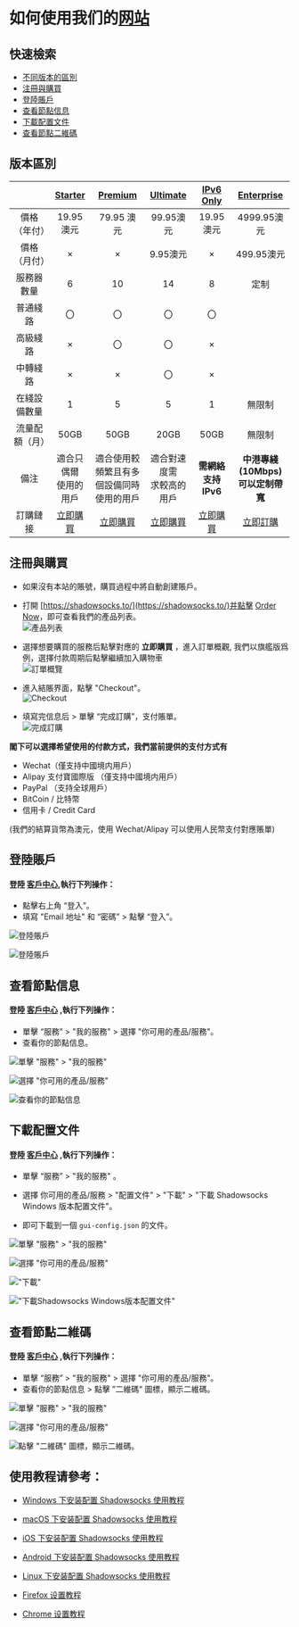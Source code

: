 # 如何使用我们的[网站](https://portal.shadowsocks.to)

## 快速檢索
* [不同版本的區別](#版本區別)
* [注冊與購買](#注冊與購買)
* [登陸賬戶](#登陸賬戶)
* [查看節點信息](#查看節點信息)
* [下載配置文件](#下載配置文件)
* [查看節點二維碼](#查看節點二維碼)


## 版本區別
||[Starter](https://portal.shadowsocks.to/cart.php?a=add&pid=33)|[Premium](https://portal.shadowsocks.to/cart.php?a=add&pid=36)|[Ultimate](https://portal.shadowsocks.to/cart.php?a=add&pid=34)|[IPv6 Only](https://portal.shadowsocks.to/cart.php?a=add&pid=17)|[Enterprise](https://portal.shadowsocks.to/cart.php?a=add&pid=9)|  
|:-:|:-:|:-:|:-:|:-:|:-:|
|價格（年付）|19.95 澳元|79.95 澳元|99.95澳元|19.95澳元|4999.95澳元|
|價格（月付）|×|×|9.95澳元|×|499.95澳元|
|服務器數量|6|10|14|8|定制|
|普通綫路|〇|〇|〇|〇||
|高級綫路|×|〇|〇|×||
|中轉綫路|×|×|〇|×||
|在綫設備數量|1|5|5|1|無限制|
|流量配額（月）|50GB|50GB|20GB|50GB|無限制|
|備注|適合只偶爾<br />使用的用戶|適合使用較頻繁且有多<br />個設備同時使用的用戶|適合對速度需<br />求較高的用戶|**需網絡支持IPv6**|**中港專綫(10Mbps)<br />可以定制帶寬**|
|訂購鏈接|[立即購買](https://portal.shadowsocks.to/cart.php?a=add&pid=33)|[立即購買](https://portal.shadowsocks.to/cart.php?a=add&pid=34)|[立即購買](https://portal.shadowsocks.to/cart.php?a=add&pid=36)|[立即購買](https://portal.shadowsocks.to/cart.php?a=add&pid=17)|[立即訂購](https://portal.shadowsocks.to/cart.php?a=add&pid=9)|


## 注冊與購買

* 如果沒有本站的賬號，購買過程中將自動創建賬戶。
* 打開 [https://shadowsocks.to/](https://shadowsocks.to/)并點擊 [Order Now](https://portal.shadowsocks.to/link.php?id=5)，即可查看我們的產品列表。  
![產品列表](files/images/int-product-list.png)

* 選擇想要購買的服務后點擊對應的 **立即購買** ，進入訂單概觀, 我們以旗艦版爲例，選擇付款周期后點擊繼續加入購物車   
![訂單概覽](files/images/int-invoice-preview.png)  

* 進入結賬界面，點擊 "Checkout"。   
![Checkout](files/images/int-checkout.png)

* 填寫完信息后 > 單擊 “完成訂購”，支付賬單。    
![完成訂購](files/images/int-compelte-order.png)  

**閣下可以選擇希望使用的付款方式，我們當前提供的支付方式有**

- Wechat（僅支持中國境内用戶）
- Alipay 支付寶國際版 （僅支持中國境内用戶）
- PayPal （支持全球用戶）
- BitCoin / 比特幣
- 信用卡 / Credit Card  

(我們的結算貨幣為澳元，使用 Wechat/Alipay 可以使用人民幣支付對應賬單)

## 登陸賬戶
#### 登陸 [客戶中心](https://portal.shadowsocks.to),執行下列操作：

* 點擊右上角 “登入”。  
* 填寫 "Email 地址" 和 “密碼” > 點擊 “登入”。  

![登陸賬戶](files/images/int-portal-index.png)  

![登陸賬戶](files/images/int-portal-login.png)

## 查看節點信息
#### 登陸 [客戶中心](https://portal.shadowsocks.to) ,執行下列操作：  

- 單擊 “服務” > "我的服務" > 選擇 "你可用的產品/服務"。
- 查看你的節點信息。

![單擊 "服務" > "我的服務"](files/images/int-portal-myservices.png)  

![選擇 "你可用的產品/服務"](files/images/int-portal-servicespage.png)  

![查看你的節點信息](files/images/int-portal-productdetail.png)  

## 下載配置文件

#### 登陸 [客戶中心](https://portal.shadowsocks.to) ,執行下列操作：

- 單擊 “服務” > "我的服務" 。

- 選擇 你可用的產品/服務 > "配置文件" > "下載" > "下載 Shadowsocks Windows 版本配置文件"。

- 即可下載到一個 `gui-config.json` 的文件。

![單擊 "服務" > "我的服務"](files/images/int-portal-myservices.png)  

![選擇 "你可用的產品/服務"](files/images/int-portal-servicespage.png)  

!["下載"](files/images/int-portal-dlconfig.png)

!["下載Shadowsocks Windows版本配置文件"](files/images/int-portal-dlconfig2.png)

## 查看節點二維碼

#### 登陸 [客戶中心](https://portal.shadowsocks.to) ,執行下列操作：

- 單擊 “服務” > "我的服務" > 選擇 "你可用的產品/服務"。
- 查看你的節點信息 > 點擊 ”二維碼“ 圖標，顯示二維碼。

![單擊 "服務" > "我的服務"](files/images/int-portal-myservices.png)  

![選擇 "你可用的產品/服務"](files/images/int-portal-servicespage.png)  

![點擊 "二維碼" 圖標，顯示二維碼。 ](files/images/int-portal-qrcode.png)

## 使用教程请參考：  
* [Windows 下安装配置 Shadowsocks 使用教程](2-windows-setup-guide-cn.md)

* [macOS 下安装配置 Shadowsocks 使用教程](3-macos-setup-guide-cn.md)

* [iOS 下安装配置 Shadowsocks 使用教程](4-ios-setup-guide-cn.md)

* [Android 下安装配置 Shadowsocks 使用教程](5-android-setup-guide-cn.md)

* [Linux 下安装配置 Shadowsocks 使用教程](6-linux-setup-guide-cn.md)

* [Firefox 设置教程](7-1-firefox-setup-guide-cn.md)

* [Chrome 设置教程](7-2-chrome-setup-guide-cn.md)
